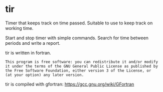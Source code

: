 # tir
Timer that keeps track on time passed. 
Suitable to use to keep track on working time.

Start and stop timer with simple commands.
Search for time between periods and write a report.

tir is written in fortran.

    This program is free software: you can redistribute it and/or modify
    it under the terms of the GNU General Public License as published by
    the Free Software Foundation, either version 3 of the License, or
    (at your option) any later version.

tir is compiled with gfortran: https://gcc.gnu.org/wiki/GFortran
